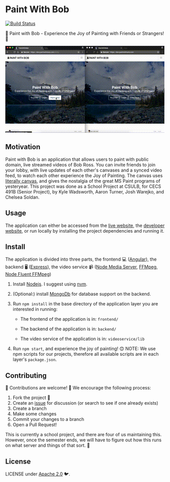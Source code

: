 # Paint With Bob

[![Build Status](https://travis-ci.org/PaintWithBob/paint-with-bob.svg?branch=master)](https://travis-ci.org/PaintWithBob/paint-with-bob)

🎨 Paint with Bob - Experience the Joy of Painting with Friends or Strangers! 🎨

![Paint With Bob Usage Demo Gif](./readmeAssets/paintWithBobDemoReadme.gif)

## Motivation

Paint with Bob is an application that allows users to paint with public domain, live streamed videos of Bob Ross. You can invite friends to join your lobby, with live updates of each other's canvases and a synced video feed, to watch each other experience the Joy of Painting. The canvas uses [literally canvas](http://literallycanvas.com/), and gives the nostalgia of the great MS Paint programs of yesteryear. This project was done as a School Project at CSULB, for CECS 491B (Senior Project), by Kyle Wadsworth, Aaron Turner, Josh Warejko, and Chelsea Soldan.

## Usage

The application can either be accessed from the [live website](https://paintwithbob.com), the [developer website](https://dev.paintwithbob.com), or run locally by installing the project dependencies and running it.

## Install

The application is divided into three parts, the frontend 💻 ([Angular](https://angular.io/)), the backend 🖥️ ([Express](https://expressjs.com/)), the video service 📹 ([Node Media Server](https://www.npmjs.com/package/node-media-server), [FFMpeg](https://www.ffmpeg.org/), [Node Fluent FFMpeg](https://github.com/fluent-ffmpeg/node-fluent-ffmpeg))

1. Install [Nodejs](https://nodejs.org/en/download/package-manager/). I suggest using [nvm](https://github.com/creationix/nvm).

2. (Optional:) install [MongoDb](https://www.digitalocean.com/community/tutorials/how-to-install-mongodb-on-ubuntu-16-04) for database support on the backend.


3. Run `npm install` in the base directory of the application layer you are interested in running:

    * The frontend of the application is in: `frontend/`

    * The backend of the application is in: `backend/`

    * The video service of the application is in: `videoservice/lib`

4. Run `npm start`, and experience the joy of painting! 😊 NOTE: We use npm scripts for our projects, therefore all available scripts are in each layer's `package.json`.


## Contributing

🌟 Contributions are welcome! 🌟 We encourage the following process:

1. Fork the project 🍴
2. Create an [issue](https://github.com/PaintWithBob/paint-with-bob/issues) for discussion (or search to see if one already exists)
3. Create a branch
4. Make some changes
5. Commit your changes to a branch
6. Open a Pull Request!

This is currently a school project, and there are four of us maintaining this. However, once the semester ends, we will have to figure out how this runs on what server and things of that sort. 🎒

## License

LICENSE under [Apache 2.0](https://oss.ninja/apache-2.0) 🐦.
